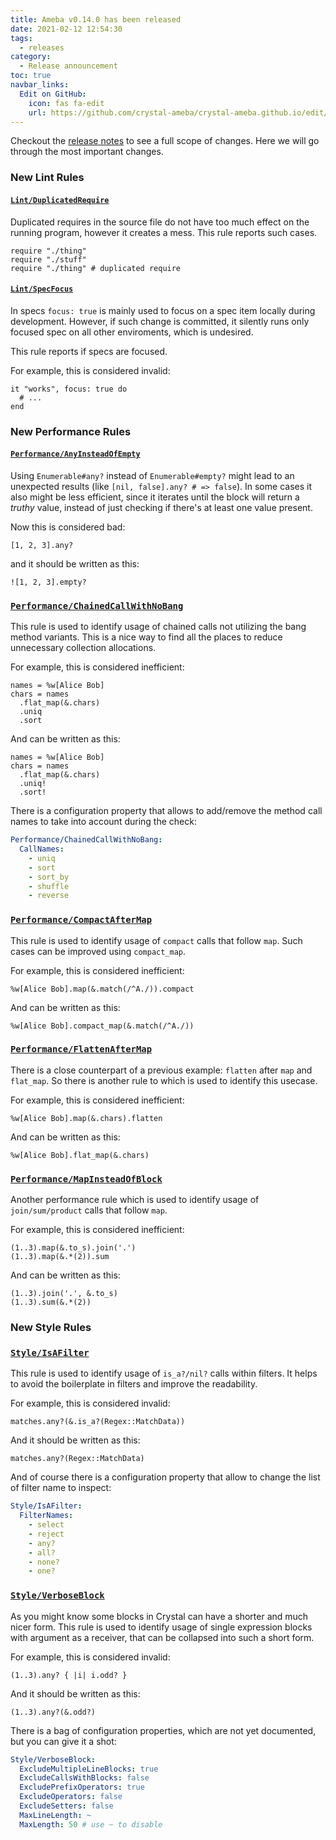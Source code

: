 ```yaml
---
title: Ameba v0.14.0 has been released 
date: 2021-02-12 12:54:30
tags:
  - releases
category:
  - Release announcement
toc: true
navbar_links:
  Edit on GitHub:
    icon: fas fa-edit
    url: https://github.com/crystal-ameba/crystal-ameba.github.io/edit/site/source/_posts/release-v0.14.0.md
---
```



Checkout the [release notes](https://github.com/crystal-ameba/ameba/releases/tag/v0.14.0)
to see a full scope of changes. Here we will go through the most important changes.

### New Lint Rules

#### [`Lint/DuplicatedRequire`](/ameba/Ameba/Rule/Lint/DuplicatedRequire.html)

Duplicated requires in the source file do not have too much effect on the running program,
however it creates a mess. This rule reports such cases.

```crystal
require "./thing"
require "./stuff"
require "./thing" # duplicated require
```

#### [`Lint/SpecFocus`](/ameba/Ameba/Rule/Lint/SpecFocus.html)

In specs `focus: true` is mainly used to focus on a spec item locally during development.
However, if such change is committed, it silently runs only focused spec on all other
enviroments, which is undesired.

This rule reports if specs are focused.

For example, this is considered invalid:

```crystal
it "works", focus: true do
  # ...
end
```


### New Performance Rules

#### [`Performance/AnyInsteadOfEmpty`](/ameba/Ameba/Rule/Performance/AnyInsteadOfEmpty.html)

Using `Enumerable#any?` instead of `Enumerable#empty?` might lead to an unexpected results
(like `[nil, false].any? # => false`). In some cases it also might be less efficient,
since it iterates until the block will return a _truthy_ value, instead of just checking
if there's at least one value present.

Now this is considered bad:

```crystal
[1, 2, 3].any?
```

and it should be written as this:

```crystal
![1, 2, 3].empty?
```

### [`Performance/ChainedCallWithNoBang`](/ameba/Ameba/Rule/Performance/ChainedCallWithNoBang.html)

This rule is used to identify usage of chained calls not utilizing the bang method variants.
This is a nice way to find all the places to reduce unnecessary collection allocations.

For example, this is considered inefficient:

```crystal
names = %w[Alice Bob]
chars = names
  .flat_map(&.chars)
  .uniq
  .sort
```

And can be written as this:

```crystal
names = %w[Alice Bob]
chars = names
  .flat_map(&.chars)
  .uniq!
  .sort!
```

There is a configuration property that allows to add/remove the method call names
to take into account during the check:

```yml
Performance/ChainedCallWithNoBang:
  CallNames:
    - uniq
    - sort
    - sort_by
    - shuffle
    - reverse
```

### [`Performance/CompactAfterMap`](/ameba/Ameba/Rule/Performance/CompactAfterMap.html)

This rule is used to identify usage of `compact` calls that follow `map`.
Such cases can be improved using `compact_map`.

For example, this is considered inefficient:

```crystal
%w[Alice Bob].map(&.match(/^A./)).compact
```

And can be written as this:

```crystal
%w[Alice Bob].compact_map(&.match(/^A./))
```

### [`Performance/FlattenAfterMap`](/ameba/Ameba/Rule/Performance/FlattenAfterMap.html)

There is a close counterpart of a previous example: `flatten` after `map` and `flat_map`.
So there is another rule to which is used to identify this usecase.

For example, this is considered inefficient:

```crystal
%w[Alice Bob].map(&.chars).flatten
```

And can be written as this:

```crystal
%w[Alice Bob].flat_map(&.chars)
```

### [`Performance/MapInsteadOfBlock`](/ameba/Ameba/Rule/Performance/MapInsteadOfBlock.html)

Another performance rule which is used to identify usage of `join/sum/product` calls
that follow `map`.

For example, this is considered inefficient:

```crystal
(1..3).map(&.to_s).join('.')
(1..3).map(&.*(2)).sum
```

And can be written as this:

```crystal
(1..3).join('.', &.to_s)
(1..3).sum(&.*(2))
```

### New Style Rules

### [`Style/IsAFilter`](/ameba/Ameba/Rule/Style/IsAFilter.html)

This rule is used to identify usage of `is_a?/nil?` calls within filters.
It helps to avoid the boilerplate in filters and improve the readability.

For example, this is considered invalid:

```crystal
matches.any?(&.is_a?(Regex::MatchData))
```

And it should be written as this:


```crystal
matches.any?(Regex::MatchData)
```

And of course there is a configuration property that allow to change
the list of filter name to inspect:

```yml
Style/IsAFilter:
  FilterNames:
    - select
    - reject
    - any?
    - all?
    - none?
    - one?
```

### [`Style/VerboseBlock`](/ameba/Ameba/Rule/Style/VerboseBlock.html)

As you might know some blocks in Crystal can have a shorter and much nicer form.
This rule is used to identify usage of single expression blocks with
argument as a receiver, that can be collapsed into such a short form.

For example, this is considered invalid:

```crystal
(1..3).any? { |i| i.odd? }
```

And it should be written as this:

```crystal
(1..3).any?(&.odd?)
```

There is a bag of configuration properties, which are not yet documented,
but you can give it a shot:

```yml
Style/VerboseBlock:
  ExcludeMultipleLineBlocks: true
  ExcludeCallsWithBlocks: false
  ExcludePrefixOperators: true
  ExcludeOperators: false
  ExcludeSetters: false
  MaxLineLength: ~
  MaxLength: 50 # use ~ to disable
```
